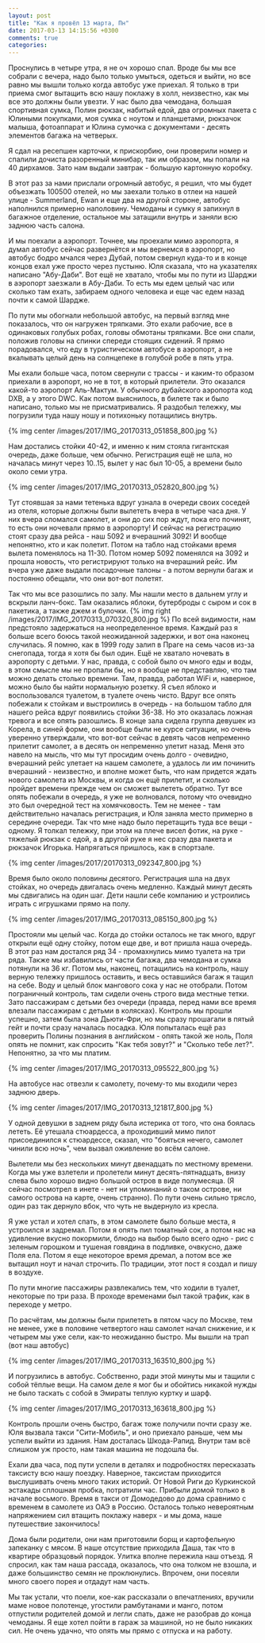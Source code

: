 ```yaml
---
layout: post
title: "Как я провёл 13 марта, Пн"
date: 2017-03-13 14:15:56 +0300
comments: true
categories: 
---
```

Проснулись в четыре утра, я не оч хорошо спал. Вроде бы мы все собрали с вечера, надо было только умыться, одеться и выйти, но все равно мы вышли только когда автобус уже приехал. Я только в три приема смог вытащить всю нашу поклажу в холл, неизвестно, как мы все это должны были увезти. У нас было два чемодана, большая спортивная сумка, Полин рюкзак, набитый едой, два огромных пакета с Юлиными покупками, моя сумка с ноутом и планшетами, рюкзачок малыша, фотоаппарат и Юлина сумочка с документами - десять элементов багажа на четверых. 

Я сдал на ресепшен карточки, к прискорбию, они проверили номер и спалили дочиста разоренный минибар, так им образом, мы попали на 40 дирхамов. Зато нам выдали завтрак - большую картонную коробку.

В этот раз за нами прислали огромный автобус, я решил, что мы будет объезжать 100500 отелей, но мы заехали только в отлеи на нашей улице - Summerland, Ewan и еще два на другой стороне, автобус наполнился примерно наполовину. Чемоданы и сумку я запихнул в багажное отделение, остальное мы затащили внутрь и заняли всю заднюю часть салона.

И мы поехали а аэропорт. Точнее, мы проехали мимо аэропорта, я думал автобус сейчас развернётся и мы вернемся в аэропорт, но автобус бодро мчался через Дубай, потом свернул куда-то и в конце концов ехал уже просто через пустыню. Юля сказала, что на указателях написано "Абу-Даби". Вот ещё не хватало, чтобы мы по пути из Шарджи в аэропорт заезжали в Абу-Даби. То есть мы едем целый час или сколько там ехать, забираем одного человека и еще час едем назад почти к самой Шардже.

По пути мы обогнали небольшой автобус, на первый взгляд мне показалось, что он нагружен тряпками. Это ехали рабочие, все в одинаковых голубых робах, головы обмотаны тряпками. Все они спали, положив головы на спинки спереди стоящих сидений. Я прямо порадовался, что еду в туристическом автобусе в аэропорт, а не вкалывать целый день на солнцепеке в голубой робе в пять утра.  

Мы ехали больше часа, потом свернули с трассы - и каким-то образом приехали в аэропорт, но не в тот, в который прилетели. Это оказался какой-то аэропорт Аль-Мактум. У обычного дубайского аэропорта код DXB, а у этого DWC. Как потом выяснилось, в билете так и было написано, только мы не присматривались. Я раздобыл тележку, мы погрузили туда нашу ношу и потихоньку потащились внутрь. 

{% img center /images/2017/IMG_20170313_051858_800.jpg %}

Нам достались стойки 40-42, и именно к ним стояла гигантская очередь, даже больше, чем обычно. Регистрация ещё не шла, но началась минут через 10..15, вылет у нас был 10-05, а времени было около семи утра.

{% img center /images/2017/IMG_20170313_052820_800.jpg %}

Тут стоявшая за нами тетенька вдруг узнала в очереди своих соседей из отеля, которые должны были вылететь вчера в четыре часа дня. У них вчера сломался самолет, и они до сих пор ждут, пока его починят, то есть они ночевали прямо в аэропорту! И сейчас на регистрацию стоят сразу два рейса - наш 5092 и вчерашний 3092! И вообще непонятно, кто и как полетит. Потом на табло над стойками время вылета поменялось на 11-30. Потом номер 5092 поменялся на 3092 и прошла новость, что регистрируют только на вчерашний рейс. Им вчера уже даже выдали посадочные талоны - а потом вернули багаж и постоянно обещали, что они вот-вот полетят.

Так что мы все разошлись по залу. Мы нашли место в дальнем углу и вскрыли ланч-бокс. Там оказались яблоки, бутерброды с сыром и сок в пакетика, а также джем и булочки. {% img right /images/2017/IMG_20170313_070320_800.jpg %} По всей видимости, нам предстояло задержаться на неопределенное время. Каждый раз я больше всего боюсь такой неожиданной задержки, и вот она наконец случилась. Я помню, как в 1999 году залип в Праге на семь часов из-за снегопада, тогда я хотя бы был один. Ещё не хватало ночевать в аэропорту с детьми. У нас, правда, с собой было оч много еды и воды, в этом смысле мы не пропали бы, но я вообще не представляю, что там можно делать столько времени. Там, правда, работал WiFi и, наверное, можно было бы найти нормальную розетку. Я съел яблоко и воспользовался туалетом, в туалете очень чисто. Вдруг все опять побежали к стойкам и выстроились в очередь - на большом табло для нашего рейса вдруг появились стойки 36-38. Но это оказалась ложная тревога и все опять разошлись. В конце зала сидела группа девушек из Корела, в синей форме, они вообще были не курсе ситуации, но очень уверенно утверждали, что вот-вот сейчас в девять часов непременно прилетит самолет, а в десять он непременно улетит назад. Меня это навело на мысль, что мы тут просидим очень долго - очевидно, вчерашний рейс улетает на нашем самолете, а удалось ли им починить вчерашний - неизвестно, и вполне может быть, что нам придется ждать нового самолета из Москвы, и когда он ещё прилетит, и сколько пройдет времени прежде чем он сможет вылететь обратно. Тут все опять побежали в очередь, я уже не волновался, потому что очевидно это был очередной тест на хомячковость. Тем не менее - там действительно началась регистрация, и Юля заняла место примерно в середине очереди. Так что мне надо было перетащить туда все вещи - одному. Я толкал тележку, при этом на плече висел фотик, на руке - тяжелый рюкзак с едой, а в другой руке я нес сразу два пакета и рюкзачок Игорька. Напрягаться пришлось, как в спортзале.

{% img center /images/2017/20170313_092347_800.jpg %}

Время было около половины десятого. Регистрация шла на двух стойках, но очередь двигалась очень медленно. Каждый минут десять мы сдвигались на один шаг. Дети нашли себе компанию и устроились играть с игрушками прямо на полу.

{% img center /images/2017/IMG_20170313_085150_800.jpg %}
 
Простояли мы целый час. Когда до стойки осталось не так много, вдруг открыли ещё одну стойку, потом еще две, и вот пришла наша очередь. В этот раз нам достался ряд 34  - промахнулись мимо туалета на три ряда. Также мы избавились от части багажа, два чемодана и сумка потянули на 36 кг. Потом мы, наконец, потащились на контроль, нашу верную тележку пришлось оставить, и весь оставшийся багаж я тащил на себе. Воду и целый блок мангового сока у нас не отобрали. Потом пограничный контроль, там сидели очень строго вида местные тетки. Зато пассажирам с детьми без очереди (правда, перед нами все время влезали пассажирам с детьми в колясках). Контроль мы прошли успешно, затем была зона Дьюти-Фри, но мы сразу прошагали в пятый гейт и почти сразу началась посадка. Юля попыталась ещё раз проверить Полины познания в английском - опять такой же ноль, Поля опять не помнит, как спросить "Как тебя зовут?" и "Сколько тебе лет?". Непонятно, за что мы платим.

{% img center /images/2017/IMG_20170313_095522_800.jpg %}

На автобусе нас отвезли к самолету, почему-то мы входили через заднюю дверь.

{% img center /images/2017/IMG_20170313_121817_800.jpg %}

У одной девушки в заднем ряду была истерика от того, что она боялась лететь. Её утешала стюардесса, а проходивший мимо пилот присоединился к стюардессе, сказал, что "бояться нечего, самолет чинили всю ночь", чем вызвал оживление во всём салоне. 

Вылетели мы без нескольких минут двенадцать по местному времени. Когда мы уже взлетели и пролетели минут десять-пятнадцать, внизу слева было хорошо видно большой остров в виде полумесяца. (Я сейчас посмотрел в инете - нет ни упоминаний о таком острове, ни самого острова на карте, очень странно). По пути очень сильно трясло, один раз так дернуло вбок, что чуть не выдернуло из кресла.
 
Я уже устал и хотел спать, в этом самолете было больше места, я устроился и задремал. Потом я опять пил томатный сок, а потом нас на удивление вкусно покормили, блюдо на выбор было всего одно - рис с зеленым горошком и тушеная говядина в подливке, очвкусно, даже Поля ела. Потом я еще некоторое время дремал, а потом все же вытащил ноут и начал строчить. По традиции, этот пост я создал и пишу в воздухе.

По пути многие пассажиры развлекались тем, что ходили в туалет, некоторые по три раза. В проходе временами был такой трафик, как в переходе у метро.

По расчётам, мы должны были прилететь в пятом часу по Москве, тем не менее, уже в половине четвертого наш самолет начал снижение, и к четырем мы уже сели, как-то неожиданно быстро. Мы вышли на трап (вот наш автобус)

{% img center /images/2017/IMG_20170313_163510_800.jpg %}

И погрузились в автобус. Собственно, ради этой минуты мы и тащили с собой тёплые вещи. На самом деле я мог бы и обойтись никакой нужды не было таскать с собой в Эмираты теплую куртку и шарф.
 
{% img center /images/2017/IMG_20170313_163618_800.jpg %}

Контроль прошли очень быстро, багаж тоже получили почти сразу же. Юля вызвала такси "Сити-Мобиль", и оно приехало раньше, чем мы успели выйти из здания. Нам досталась Шкода-Рапид. Внутри там всё слишком уж просто, нам такая машина не подошла бы.

Ехали два часа, под пути успели в деталях и подробностях пересказать таксисту всю нашу поездку. Наверное, таксистам приходится выслушивать очень много таких историй. От Новой Риги до Куркинской эстакады сплошная пробка, потратили час. Прибыли домой только в начале восьмого. Время в такси от Домодедово до дома сравнимо с временем в самолете из ОАЭ в Россию. Осталось только невероятным напряжением сил втащить поклажу наверх - и мы дома, наше путешествие закончилось!

Дома были родители, они нам приготовили борщ и картофельную запеканку с мясом. В наше отсутствие приходила Даша, так что в квартире образцовый порядок. Улитка вполне пережила наш отъезд. Я спросил, как там наша рассада, оказалось, что она толком не взошла, и даже большинство семян не проклюнулись. Впрочем, они посеяли много своего порея и отдадут нам часть.

Мы так устали, что поели, кое-как рассказали о впечатлениях, вручили маме новое полотенце, угостили рамбутанами и манго, потом отпустили родителей домой и легли спать, даже не разобрав до конца чемоданы. Я еще хотел пойти в гараж за машиной, но не было никаких сил. Не очень удачно, что опять мы прямо с отпуска и на работу.
